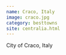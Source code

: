 ```yaml
---
name: Craco, Italy
image: craco.jpg
category: besttowns
site: centralia.html
---
```


City of Craco, Italy